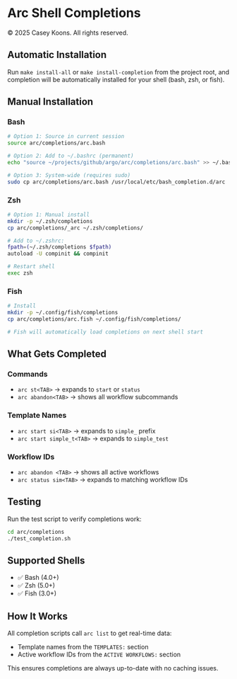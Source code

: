 # Arc Shell Completions

© 2025 Casey Koons. All rights reserved.

## Automatic Installation

Run `make install-all` or `make install-completion` from the project root, and completion will be automatically installed for your shell (bash, zsh, or fish).

## Manual Installation

### Bash

```bash
# Option 1: Source in current session
source arc/completions/arc.bash

# Option 2: Add to ~/.bashrc (permanent)
echo "source ~/projects/github/argo/arc/completions/arc.bash" >> ~/.bashrc

# Option 3: System-wide (requires sudo)
sudo cp arc/completions/arc.bash /usr/local/etc/bash_completion.d/arc
```

### Zsh

```bash
# Option 1: Manual install
mkdir -p ~/.zsh/completions
cp arc/completions/_arc ~/.zsh/completions/

# Add to ~/.zshrc:
fpath=(~/.zsh/completions $fpath)
autoload -U compinit && compinit

# Restart shell
exec zsh
```

### Fish

```bash
# Install
mkdir -p ~/.config/fish/completions
cp arc/completions/arc.fish ~/.config/fish/completions/

# Fish will automatically load completions on next shell start
```

## What Gets Completed

### Commands
- `arc st<TAB>` → expands to `start` or `status`
- `arc abandon<TAB>` → shows all workflow subcommands

### Template Names
- `arc start si<TAB>` → expands to `simple_` prefix
- `arc start simple_t<TAB>` → expands to `simple_test`

### Workflow IDs
- `arc abandon <TAB>` → shows all active workflows
- `arc status sim<TAB>` → expands to matching workflow IDs

## Testing

Run the test script to verify completions work:

```bash
cd arc/completions
./test_completion.sh
```

## Supported Shells

- ✅ Bash (4.0+)
- ✅ Zsh (5.0+)
- ✅ Fish (3.0+)

## How It Works

All completion scripts call `arc list` to get real-time data:
- Template names from the `TEMPLATES:` section
- Active workflow IDs from the `ACTIVE WORKFLOWS:` section

This ensures completions are always up-to-date with no caching issues.
